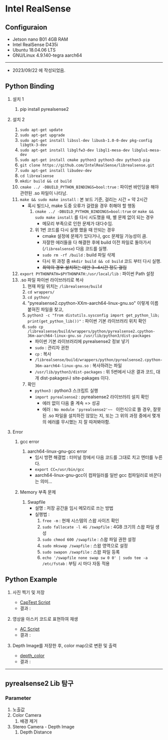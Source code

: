 # Intel RealSense

## Configuraion 
- Jetson nano B01 4GB RAM
- Intel RealSense D435i
- Ubuntu 18.04.06 LTS
- GNU/Linux 4.9.140-tegra aarch64
----------------------------------------------------------
- 2023/09/22 에 작성되었음.

## Python Binding

1. 설치 1
    1. pip install pyrealsense2
2. 설치 2
    1. `sudo apt-get update`
    2. `sudo apt-get upgrade`
    3. `sudo apt-get install libssl-dev libusb-1.0-0-dev pkg-config libgtk-3-dev`
    4. `sudo apt-get install libglfw3-dev libgl1-mesa-dev libglu1-mesa-dev`
    5. `sudo apt-get install cmake python3 python3-dev python3-pip`
    6. `git clone https://github.com/IntelRealSense/librealsense.git`
    7. `sudo apt-get install libudev-dev`
    8. `cd librealsense`
    9. `mkdir build && cd build`
    10. `cmake ../ -DBUILD_PYTHON_BINDINGS=bool:true` : 파이썬 바인딩을 해야 관련된 .so 파일이 나타남. 
    11. `make && sudo make install` : 본 보드 기준, 걸리는 시간 = 약 2시간
        - 혹시 빌드나, make 도중 오류가 걸렸을 경우 취해야 할 행동
            1. `cmake ../ -DBUILD_PYTHON_BINDINGS=bool:true` or `make && sudo make install` 를 다시 시도했을 때, 별 문제 없이 되는 경우
                - 메모리 부족으로 인한 문제가 대다수임.
            2. 위 1번 코드를 다시 실행 했을 때 안되는 경우
                - cmake 설정에 문제가 있다거나, gcc 문제일 가능성이 큼.
                - 자잘한 에러들을 다 해결한 후에 build 이전 파일로 돌아가서 (`/librealsense`) 다음 코드를 실행.
                - `sudo rm -rf /build` : build 파일 삭제
                - 다시 위 과정 중 `mkdir build && cd build` 코드 부터 다시 실행.
                - ~~최악의 경우 설치하는 데만 3~4시간 정도 걸림~~
    12. `export PYTHONPATH=$PYTHONPATH:/usr/local/lib` : 파이썬 Path 설정
    13. .so 파일 파이썬 라이브러리로 복사
        1. 현재 파일 위치는 `/librealsense/build`
        2. `cd wrappers/`
        3. `cd python/`
        4. "pyrealsense2.cpython-XXm-aarch64-linux-gnu.so" 이렇게 이름 붙혀진 파일을 찾고,
        5. `python3 -c "from distutils.sysconfig import get_python_lib; print(get_python_lib())"` : 파이썬 기본 라이브러리 위치 확인
        6. `sudo cp /librealsense/build/wrappers/python/pyrealsense2.cpython-36m-aarch64-linux-gnu.so /usr/lib/python3/dist-packages`
            - 파이썬 기본 라이브러리에 pyrealsense2 정보 넣기
            - `sudo` : 관리자 권한
            - `cp` : 복사
            - `/librealsense/build/wrappers/python/pyrealsense2.cpython-36m-aarch64-linux-gnu.so` : 복사하려는 파일
            - `/usr/lib/python3/dist-packages` : 위 5번에서 나온 결과 코드, 대개 dist-pakages나 site-pakages 이다.
        8. 확인
            - `python3` : python3 스크립트 실행
            - `import pyrealsense2` : pyrealsense2 라이브러리 설치 확인
                - 에러 없이 다음 줄 계속 => 성공
                - 에러 : `No module 'pyrealsense2'~~ ` 이런식으로 뜰 경우, 잘못된 .so 파일을 설치하진 않았는 지, 또는 그 위의 과정 중에서 몇개의 에러를 무시했는 지 잘 따져봐야함.  

3. Error
    1. gcc error
        1. aarch64-linux-gnu-gcc error
           - 임시 방편 해결법 : 터미널 창에서 다음 코드를 그대로 치고 엔터를 누른다.
           - `export CC=/usr/bin/gcc`
           - aarch64-linux-gnu-gcc이 컴파일러를 일반 gcc 컴파일러로 바꾼다는 의미...

    2. Memory 부족 문제
        1. Swapfile
            - 설명 : 저장 공간을 임시 메모리로 쓰는 방법
            - 실행법 :
               1. `free -m` : 현재 시스템의 스왑 사이즈 확인
               2. `sudo fallocate -l 4G /swapfile` : 4GB 크기의 스왑 파일 생성
               3. `sudo chmod 600 /swapfile` : 스왑 파일 권한 설정
               4. `sudo mkswap /swapfile` : 스왑 영역으로 설정
               5. `sudo swapon /swapfile` : 스왑 파일 등록
               6. `echo '/swapfile none swap sw 0 0' | sudo tee -a /etc/fstab` : 부팅 시 마다 자동 적용


## Python Example

1. 사진 찍기 및 저장
    - [CapTest Script](code/captest.py)
    - 결과 :

2. 영상을 아스키 코드로 표현하여 재생
    - [AC Script](code/testAC.py)
    - 결과 :
3. Depth Image를 저장한 후, color map으로 변환 및 출력
    - [depth_color](code/depth_colormap.py)
    - 결과 :

----------------------------------------------------------------------------------

## pyrealsense2 Lib 탐구

### Parameter
1. 노출값
2. Color Camera
    1. 배경 제거 
3. Stereo Camera - Depth Image
    1. Depth Distance
